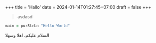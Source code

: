 +++
title = 'Hallo'
date = 2024-01-14T01:27:45+07:00
draft = false
+++
> asdasd

```haskell
main = purStrLn "Hello World"
```

<p id="arab">السلام عليكم، اهلا وسهلا</h1>
